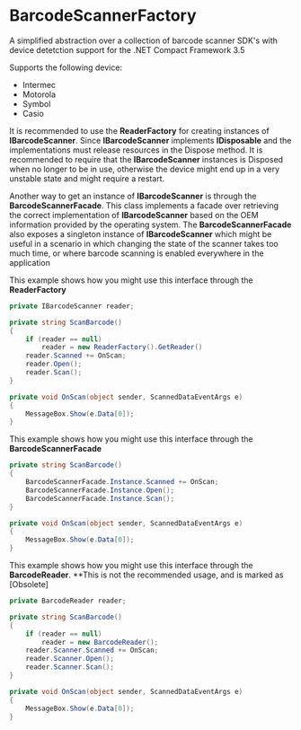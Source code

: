 BarcodeScannerFactory
=====================

A simplified abstraction over a collection of barcode scanner SDK's 
with device detetction support for the .NET Compact Framework 3.5

Supports the following device: 
 - Intermec
 - Motorola
 - Symbol
 - Casio


It is recommended to use the **ReaderFactory** for creating instances
of **IBarcodeScanner**. Since **IBarcodeScanner** implements **IDisposable**
and the implementations must release resources in the Dispose method. It is 
recommended to require that the **IBarcodeScanner** instances is 
Disposed when no longer to be in use, otherwise the device might end up in 
a very unstable state and might require a restart.

Another way to get an instance of **IBarcodeScanner** is through the **BarcodeScannerFacade**. 
This class implements a facade over retrieving the correct implementation of **IBarcodeScanner**
based on the OEM information provided by the operating system. The **BarcodeScannerFacade**
also exposes a singleton instance of **IBarcodeScanner** which might be useful in a scenario
in which changing the state of the scanner takes too much time, or where barcode scanning is
enabled everywhere in the application


This example shows how you might use this interface through the **ReaderFactory**
```c#
private IBarcodeScanner reader;

private string ScanBarcode()
{
    if (reader == null)
        reader = new ReaderFactory().GetReader()
    reader.Scanned += OnScan;
    reader.Open();
    reader.Scan();
}

private void OnScan(object sender, ScannedDataEventArgs e)
{
    MessageBox.Show(e.Data[0]);
}
```

This example shows how you might use this interface through the **BarcodeScannerFacade**
```c#
private string ScanBarcode()
{
    BarcodeScannerFacade.Instance.Scanned += OnScan;
    BarcodeScannerFacade.Instance.Open();
    BarcodeScannerFacade.Instance.Scan();
}

private void OnScan(object sender, ScannedDataEventArgs e)
{
    MessageBox.Show(e.Data[0]);
}
```

This example shows how you might use this interface through the **BarcodeReader**. 
**This is not the recommended usage, and is marked as [Obsolete]
```c#
private BarcodeReader reader;

private string ScanBarcode()
{
    if (reader == null)
        reader = new BarcodeReader();
    reader.Scanner.Scanned += OnScan;
    reader.Scanner.Open();
    reader.Scanner.Scan();
}

private void OnScan(object sender, ScannedDataEventArgs e)
{
    MessageBox.Show(e.Data[0]);
}
```
